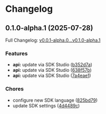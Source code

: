 # Changelog

## 0.1.0-alpha.1 (2025-07-28)

Full Changelog: [v0.0.1-alpha.0...v0.1.0-alpha.1](https://github.com/nextbillion-ai/nextbillion-sdk-ruby/compare/v0.0.1-alpha.0...v0.1.0-alpha.1)

### Features

* **api:** update via SDK Studio ([b352d7a](https://github.com/nextbillion-ai/nextbillion-sdk-ruby/commit/b352d7a808092cc076a51d0002b86a9f11e81db0))
* **api:** update via SDK Studio ([638f57b](https://github.com/nextbillion-ai/nextbillion-sdk-ruby/commit/638f57bc812ef59128727e197de66dba3f2e85fe))
* **api:** update via SDK Studio ([7a4eae1](https://github.com/nextbillion-ai/nextbillion-sdk-ruby/commit/7a4eae18e57537fc7bb857c31ee9c9d77969e3f0))


### Chores

* configure new SDK language ([825bd79](https://github.com/nextbillion-ai/nextbillion-sdk-ruby/commit/825bd794411f02660a74c502381e0be8620e168c))
* update SDK settings ([4d4489c](https://github.com/nextbillion-ai/nextbillion-sdk-ruby/commit/4d4489ccc7d02faab3c7a4863e4e61c1258e6744))
